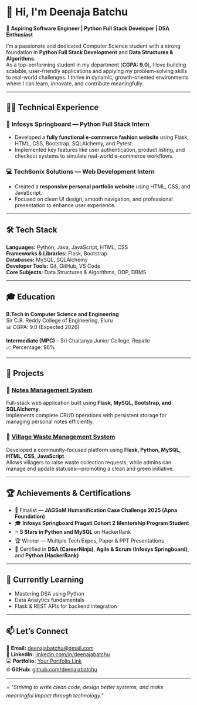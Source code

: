 # 👋 Hi, I'm Deenaja Batchu  

🎯 **Aspiring Software Engineer | Python Full Stack Developer | DSA Enthusiast**  

I’m a passionate and dedicated Computer Science student with a strong foundation in **Python Full Stack Development** and **Data Structures & Algorithms**.  
As a top-performing student in my department (**CGPA: 9.0**), I love building scalable, user-friendly applications and applying my problem-solving skills to real-world challenges. I thrive in dynamic, growth-oriented environments where I can learn, innovate, and contribute meaningfully.

---

## 🧑‍💻 Technical Experience  

### 🚀 **Infosys Springboard — Python Full Stack Intern**  
- Developed a **fully functional e-commerce fashion website** using Flask, HTML, CSS, Bootstrap, SQLAlchemy, and Pytest.  
- Implemented key features like user authentication, product listing, and checkout systems to simulate real-world e-commerce workflows.  

### 💻 **TechSonix Solutions — Web Development Intern**  
- Created a **responsive personal portfolio website** using HTML, CSS, and JavaScript.  
- Focused on clean UI design, smooth navigation, and professional presentation to enhance user experience.  

---

## 🛠️ Tech Stack  

**Languages:** Python, Java, JavaScript, HTML, CSS  
**Frameworks & Libraries:** Flask, Bootstrap  
**Databases:** MySQL, SQLAlchemy  
**Developer Tools:** Git, GitHub, VS Code  
**Core Subjects:** Data Structures & Algorithms, OOP, DBMS  

---

## 🎓 Education  

**B.Tech in Computer Science and Engineering**  
Sir C.R. Reddy College of Engineering, Eluru  
📊 CGPA: 9.0 (Expected 2026)  

**Intermediate (MPC)** – Sri Chaitanya Junior College, Repalle  
📈 Percentage: 96%  

---

## 🧩 Projects  

### 📝 [Notes Management System](#)  
Full-stack web application built using **Flask, MySQL, Bootstrap, and SQLAlchemy**.  
Implements complete CRUD operations with persistent storage for managing personal notes efficiently.  

### 🌿 [Village Waste Management System](#)  
Developed a community-focused platform using **Flask, Python, MySQL, HTML, CSS, JavaScript**.  
Allows villagers to raise waste collection requests, while admins can manage and update statuses—promoting a clean and green initiative.  

---

## 🏆 Achievements & Certifications  

- 🥇 Finalist — **JAGSoM Humanification Case Challenge 2025 (Apna Foundation)**  
- 🎓 **Infosys Springboard Pragati Cohort 2 Mentorship Program Student**  
- ⭐ **5 Stars in Python and MySQL** on HackerRank  
- 🏆 Winner — Multiple Tech Expos, Paper & PPT Presentations  
- 📜 Certified in **DSA (CareerNinja)**, **Agile & Scrum (Infosys Springboard)**, and **Python (HackerRank)**  

---

## 🌱 Currently Learning  

- Mastering DSA using Python
- Data Analytics fundamentals
- Flask & REST APIs for backend integration  
  

---

## 📫 Let’s Connect  

📧 **Email:** [deenajabatchu@gmail.com](mailto:deenajabatchu@gmail.com)  
🔗 **LinkedIn:** [linkedin.com/in/deenajabatchu](https://linkedin.com/in/deenajabatchu)  
💻 **Portfolio:** [Your Portfolio Link](https://portfolio-deenaja.onrender.com)  
🌐 **GitHub:** [github.com/deenajabatchu](https://github.com/deenajabatchu)  

---

⭐ *"Striving to write clean code, design better systems, and make meaningful impact through technology."*  
